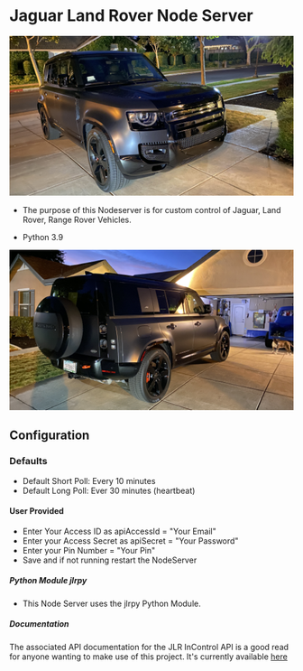 # Jaguar Land Rover Node Server

![Land Rover ](<https://github.com/sjpbailey/Documentation/blob/def2b49d817b030fc50568c860b3b70b27d91154/Jaguar_LandRover/images/IMG_9194.jpg>)

* The purpose of this Nodeserver is for custom control of Jaguar, Land Rover, Range Rover Vehicles.

* Python 3.9

![Admin Console ](<https://github.com/sjpbailey/Documentation/blob/e12c57def5151f4182e4f43c8368fbb8b738f064/Jaguar_LandRover/images/IMG_9195.jpg>)

## Configuration

### Defaults

* Default Short Poll:  Every 10 minutes
* Default Long Poll: Ever 30 minutes (heartbeat)

#### User Provided

* Enter Your Access ID as apiAccessId = "Your Email"
* Enter your Access Secret as apiSecret = "Your Password"
* Enter your Pin Number = "Your Pin"
* Save and if not running restart the NodeServer

##### Python Module jlrpy

* This Node Server uses the jlrpy Python Module.

##### Documentation

The associated API documentation for the JLR InControl API is a good read for anyone wanting to make use of this project. It's currently available [here](https://documenter.getpostman.com/view/6250319/RznBMzqo)
